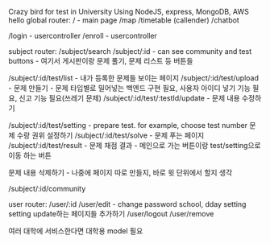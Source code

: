 Crazy bird for test in University
Using NodeJS, express, MongoDB, AWS
hello
global router:
/ - main page
/map
/timetable (callender)
/chatbot

/login - usercontroller
/enroll - usercontroller

subject router:
/subject/search
/subject/:id - can see community and test buttons - 여기서 게시판이랑 문제 풀기, 문제 리스트 등 버튼들

/subject/:id/test/list - 내가 등록한 문제들 보이는 페이지
/subject/:id/test/upload - 문제 만들기 - 문제 타입별로 밀어넣는 백엔드 구현 필요, 사용자 아이디 넣기 기능 필요, 신고 기능 필요(쓰레기 문제)
/subject/:id/test/:testId/update - 문제 내용 수정하기

/subject/:id/test/setting - prepare test. for example, choose test number 문제 수랑 권위 설정하기
/subject/:id/test/solve - 문제 푸는 페이지
/subject/:id/test/result - 문제 채점 결과 - 메인으로 가는 버튼이랑 test/setting으로 이동 하는 버튼

문제 내용 삭제하기 - 나중에 페이지 따로 만들지, 바로 윗 단위에서 할지 생각

/subject/:id/community

user router:
/user/:id
/user/edit - change password school, dday setting setting update하는 페이지들 추가하기
/user/logout
/user/remove

여러 대학에 서비스한다면 대학용 model 필요
